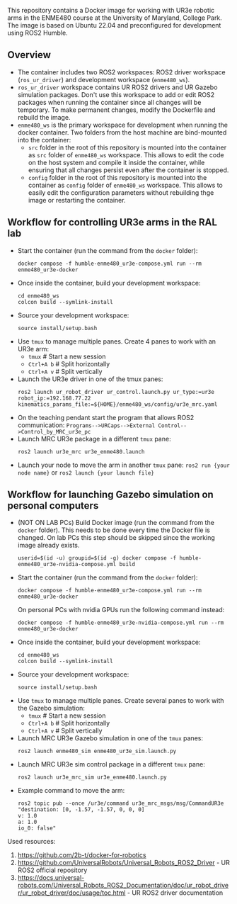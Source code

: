 This repository contains a Docker image for working with UR3e robotic arms in the ENME480 course at the University of Maryland, College Park. The image is based on Ubuntu 22.04 and preconfigured for development using ROS2 Humble.

## Overview

* The container includes two ROS2 workspaces: ROS2 driver workspace (`ros_ur_driver`) and development workspace (`enme480_ws`).
* `ros_ur_driver` workspace contains UR ROS2 drivers and UR Gazebo simulation packages. Don't use this workspace to add or edit ROS2 packages when running the container since all changes will be temporary. To make permanent changes, modify the Dockerfile and rebuild the image.
* `enme480_ws` is the primary workspace for development when running the docker container. Two folders from the host machine are bind-mounted into the container:
  * `src` folder in the root of this repository is mounted into the container as `src` folder of `enme480_ws` workspace. This allows to edit the code on the host system and compile it inside the container, while ensuring that all changes persist even after the container is stopped.
  * `config` folder in the root of this repository is mounted into the container as `config` folder of `enme480_ws` workspace. This allows to easily edit the configuration parameters without rebuilding thge image or restarting the container.

## Workflow for controlling UR3e arms in the RAL lab

* Start the container (run the command from the `docker` folder):
    ```
    docker compose -f humble-enme480_ur3e-compose.yml run --rm enme480_ur3e-docker
    ```
* Once inside the container, build your development workspace:
    ```
    cd enme480_ws
    colcon build --symlink-install
    ```
* Source your development workspace:
    ```
    source install/setup.bash
    ```
* Use `tmux` to manage multiple panes. Create 4 panes to work with an UR3e arm:
  * `tmux`      # Start a new session
  * `Ctrl+A b`  # Split horizontally
  * `Ctrl+A v`  # Split vertically
* Launch the UR3e driver in one of the tmux panes:
    ```
    ros2 launch ur_robot_driver ur_control.launch.py ur_type:=ur3e robot_ip:=192.168.77.22 kinematics_params_file:=${HOME}/enme480_ws/config/ur3e_mrc.yaml
    ```
* On the teaching pendant start the program that allows ROS2 communication:
    `
    Programs-->URCaps-->External Control-->Control_by_MRC_ur3e_pc
    `
* Launch MRC UR3e package in a different `tmux` pane:
    ```
    ros2 launch ur3e_mrc ur3e_enme480.launch
    ```
* Launch your node to move the arm in another `tmux` pane: `ros2 run {your node name}` or `ros2 launch {your launch file}`


## Workflow for launching Gazebo simulation on personal computers

* (NOT ON LAB PCs) Build Docker image (run the command from the `docker` folder). This needs to be done every time the Docker file is changed. On lab PCs this step should be skipped since the working image already exists.
    ```
    userid=$(id -u) groupid=$(id -g) docker compose -f humble-enme480_ur3e-nvidia-compose.yml build
    ```
* Start the container (run the command from the `docker` folder):
    ```
    docker compose -f humble-enme480_ur3e-compose.yml run --rm enme480_ur3e-docker
    ```
  On personal PCs with nvidia GPUs run the following command instead:
    ```
    docker compose -f humble-enme480_ur3e-nvidia-compose.yml run --rm enme480_ur3e-docker
    ```
* Once inside the container, build your development workspace:
    ```
    cd enme480_ws
    colcon build --symlink-install
    ```
* Source your development workspace:
    ```
    source install/setup.bash
    ```
* Use `tmux` to manage multiple panes. Create several panes to work with the Gazebo simulation:
  * `tmux`      # Start a new session
  * `Ctrl+A b`  # Split horizontally
  * `Ctrl+A v`  # Split vertically
* Launch MRC UR3e Gazebo simulation in one of the `tmux` panes:
    ```
    ros2 launch enme480_sim enme480_ur3e_sim.launch.py
    ```
* Launch MRC UR3e sim control package in a different `tmux` pane:
    ```
    ros2 launch ur3e_mrc_sim ur3e_enme480.launch.py
    ```
* Example command to move the arm:
    ```
    ros2 topic pub --once /ur3e/command ur3e_mrc_msgs/msg/CommandUR3e "destination: [0, -1.57, -1.57, 0, 0, 0]
    v: 1.0
    a: 1.0
    io_0: false" 
    ```    

Used resources:
1. https://github.com/2b-t/docker-for-robotics
2. https://github.com/UniversalRobots/Universal_Robots_ROS2_Driver - UR ROS2 official repository
3. https://docs.universal-robots.com/Universal_Robots_ROS2_Documentation/doc/ur_robot_driver/ur_robot_driver/doc/usage/toc.html - UR ROS2 driver documentation
